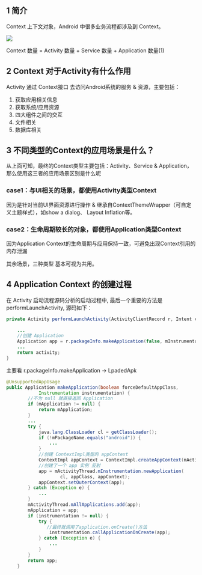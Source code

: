 ## 1 简介

Context 上下文对象，Android 中很多业务流程都涉及到 Context。

![](../asset/context.jpg)

Context 数量 = Activity 数量 + Service 数量 + Application 数量(1)

## 2 Context 对于Activity有什么作用

Activity 通过 Context接口 去访问Android系统的服务 & 资源，主要包括：

1. 获取应用相关信息
2. 获取系统/应用资源
3. 四大组件之间的交互
4. 文件相关
5. 数据库相关

## 3 不同类型的Context的应用场景是什么？

从上面可知，最终的Context类型主要包括：Activity、Service & Application，那么使用这三者的应用场景区别是什么呢

### case1：与UI相关的场景，都使用Activity类型Context

因为是针对当前UI界面资源进行操作 & 继承自ContextThemeWrapper（可自定义主题样式），如show a dialog、 Layout Inflation等。

### case2：生命周期较长的对象，都使用Application类型Context

因为Application Context的生命周期与应用保持一致，可避免出现Context引用的内存泄漏

其余场景，三种类型 基本可视为共用。

## 4 Application Context 的创建过程

在 Activity 启动流程源码分析的启动过程中, 最后一个重要的方法是performLaunchActivity, 源码如下：

```java
private Activity performLaunchActivity(ActivityClientRecord r, Intent customIntent) {
    
    ...
    //创建 Application
    Application app = r.packageInfo.makeApplication(false, mInstrumentation);
    ...
    return activity;
}

```

主要看 r.packageInfo.makeApplication -> LpadedApk

```java
@UnsupportedAppUsage
public Application makeApplication(boolean forceDefaultAppClass,
            Instrumentation instrumentation) {
        //不为 null 就直接返回 Application
        if (mApplication != null) {
            return mApplication;
        }
        ...
        try {
            java.lang.ClassLoader cl = getClassLoader();
            if (!mPackageName.equals("android")) {
                ...
            }
            //创建 ContextImpl类型的 appContext
            ContextImpl appContext = ContextImpl.createAppContext(mActivityThread, this);
            //创建了一个 app 实例 反射
            app = mActivityThread.mInstrumentation.newApplication(
                    cl, appClass, appContext);
            appContext.setOuterContext(app);
        } catch (Exception e) {
            ...
        }
        mActivityThread.mAllApplications.add(app);
        mApplication = app;
        if (instrumentation != null) {
            try {
               //最终就调用了application.onCreate()方法
                instrumentation.callApplicationOnCreate(app);
            } catch (Exception e) {
                ...
            }
        }
        return app;
    }
```

